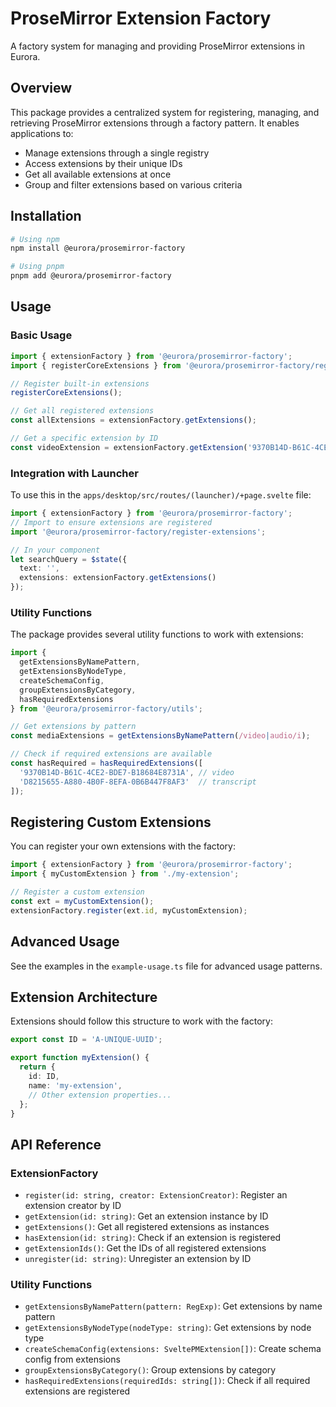 # ProseMirror Extension Factory

A factory system for managing and providing ProseMirror extensions in Eurora.

## Overview

This package provides a centralized system for registering, managing, and retrieving ProseMirror extensions through a factory pattern. It enables applications to:

- Manage extensions through a single registry
- Access extensions by their unique IDs
- Get all available extensions at once
- Group and filter extensions based on various criteria

## Installation

```bash
# Using npm
npm install @eurora/prosemirror-factory

# Using pnpm
pnpm add @eurora/prosemirror-factory
```

## Usage

### Basic Usage

```typescript
import { extensionFactory } from '@eurora/prosemirror-factory';
import { registerCoreExtensions } from '@eurora/prosemirror-factory/register-extensions';

// Register built-in extensions
registerCoreExtensions();

// Get all registered extensions
const allExtensions = extensionFactory.getExtensions();

// Get a specific extension by ID
const videoExtension = extensionFactory.getExtension('9370B14D-B61C-4CE2-BDE7-B18684E8731A');
```

### Integration with Launcher

To use this in the `apps/desktop/src/routes/(launcher)/+page.svelte` file:

```typescript
import { extensionFactory } from '@eurora/prosemirror-factory';
// Import to ensure extensions are registered
import '@eurora/prosemirror-factory/register-extensions';

// In your component
let searchQuery = $state({
  text: '',
  extensions: extensionFactory.getExtensions()
});
```

### Utility Functions

The package provides several utility functions to work with extensions:

```typescript
import {
  getExtensionsByNamePattern,
  getExtensionsByNodeType,
  createSchemaConfig,
  groupExtensionsByCategory,
  hasRequiredExtensions
} from '@eurora/prosemirror-factory/utils';

// Get extensions by pattern
const mediaExtensions = getExtensionsByNamePattern(/video|audio/i);

// Check if required extensions are available
const hasRequired = hasRequiredExtensions([
  '9370B14D-B61C-4CE2-BDE7-B18684E8731A', // video
  'D8215655-A880-4B0F-8EFA-0B6B447F8AF3'  // transcript
]);
```

## Registering Custom Extensions

You can register your own extensions with the factory:

```typescript
import { extensionFactory } from '@eurora/prosemirror-factory';
import { myCustomExtension } from './my-extension';

// Register a custom extension
const ext = myCustomExtension();
extensionFactory.register(ext.id, myCustomExtension);
```

## Advanced Usage

See the examples in the `example-usage.ts` file for advanced usage patterns.

## Extension Architecture

Extensions should follow this structure to work with the factory:

```typescript
export const ID = 'A-UNIQUE-UUID';

export function myExtension() {
  return {
    id: ID,
    name: 'my-extension',
    // Other extension properties...
  };
}
```

## API Reference

### ExtensionFactory

- `register(id: string, creator: ExtensionCreator)`: Register an extension creator by ID
- `getExtension(id: string)`: Get an extension instance by ID
- `getExtensions()`: Get all registered extensions as instances
- `hasExtension(id: string)`: Check if an extension is registered
- `getExtensionIds()`: Get the IDs of all registered extensions
- `unregister(id: string)`: Unregister an extension by ID

### Utility Functions

- `getExtensionsByNamePattern(pattern: RegExp)`: Get extensions by name pattern
- `getExtensionsByNodeType(nodeType: string)`: Get extensions by node type
- `createSchemaConfig(extensions: SveltePMExtension[])`: Create schema config from extensions
- `groupExtensionsByCategory()`: Group extensions by category
- `hasRequiredExtensions(requiredIds: string[])`: Check if all required extensions are registered
